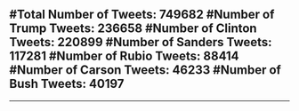 #Total Number of Tweets: 749682 
#Number of Trump Tweets: 236658
#Number of Clinton Tweets: 220899
#Number of Sanders Tweets: 117281
#Number of Rubio Tweets: 88414
#Number of Carson Tweets: 46233
#Number of Bush Tweets: 40197
---
---
